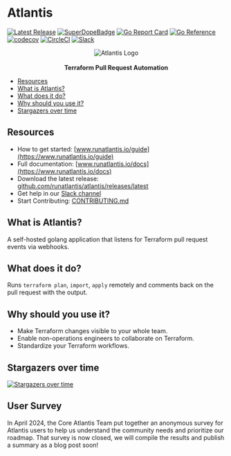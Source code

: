 # Atlantis <!-- omit in toc -->

[![Latest Release](https://img.shields.io/github/release/runatlantis/atlantis.svg)](https://github.com/runatlantis/atlantis/releases/latest)
[![SuperDopeBadge](./runatlantis.io/.vitepress/public/hightower-super-dope.svg)](https://twitter.com/kelseyhightower/status/893260922222813184)
[![Go Report Card](https://goreportcard.com/badge/github.com/runatlantis/atlantis)](https://goreportcard.com/report/github.com/runatlantis/atlantis)
[![Go Reference](https://pkg.go.dev/badge/github.com/runatlantis/atlantis.svg)](https://pkg.go.dev/github.com/runatlantis/atlantis)
[![codecov](https://codecov.io/gh/runatlantis/atlantis/branch/main/graph/badge.svg)](https://codecov.io/gh/runatlantis/atlantis)
[![CircleCI](https://circleci.com/gh/runatlantis/atlantis/tree/main.svg?style=shield)](https://circleci.com/gh/runatlantis/atlantis/tree/main)
[![Slack](https://img.shields.io/badge/Join-Atlantis%20Community%20Slack-red)](https://join.slack.com/t/atlantis-community/shared_invite/zt-9xlxtxtc-CUSKB1ATt_sQy6um~LDPNw)

<p align="center">
  <img src="./runatlantis.io/public/hero.png" alt="Atlantis Logo"/><br><br>
  <b>Terraform Pull Request Automation</b>
</p>

- [Resources](#resources)
- [What is Atlantis?](#what-is-atlantis)
- [What does it do?](#what-does-it-do)
- [Why should you use it?](#why-should-you-use-it)
- [Stargazers over time](#stargazers-over-time)

## Resources
* How to get started: [www.runatlantis.io/guide](https://www.runatlantis.io/guide)
* Full documentation: [www.runatlantis.io/docs](https://www.runatlantis.io/docs)
* Download the latest release: [github.com/runatlantis/atlantis/releases/latest](https://github.com/runatlantis/atlantis/releases/latest)
* Get help in our [Slack channel](https://join.slack.com/t/atlantis-community/shared_invite/zt-9xlxtxtc-CUSKB1ATt_sQy6um~LDPNw)
* Start Contributing: [CONTRIBUTING.md](CONTRIBUTING.md)

## What is Atlantis?
A self-hosted golang application that listens for Terraform pull request events via webhooks.

## What does it do?
Runs `terraform plan`, `import`, `apply` remotely and comments back on the pull request with the output.

## Why should you use it?
* Make Terraform changes visible to your whole team.
* Enable non-operations engineers to collaborate on Terraform.
* Standardize your Terraform workflows.

## Stargazers over time

[![Stargazers over time](https://starchart.cc/runatlantis/atlantis.svg)](https://starchart.cc/runatlantis/atlantis)

## User Survey

In April 2024, the Core Atlantis Team put together an anonymous survey for Atlantis users to help us understand the community needs and prioritize our roadmap. That survey is now closed, we will compile the results and publish a summary as a blog post soon!
